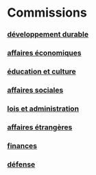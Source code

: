 Commissions
===========


### [développement durable](developpement-durable.md)

### [affaires économiques](affaires-economiques.md)

### [éducation et culture](education-culture.md)

### [affaires sociales](affaires-sociales.md)

### [lois et administration](lois.md)

### [affaires étrangères](affaires-etrangeres.md)

### [finances](finances.md)

### [défense](defense.md)
